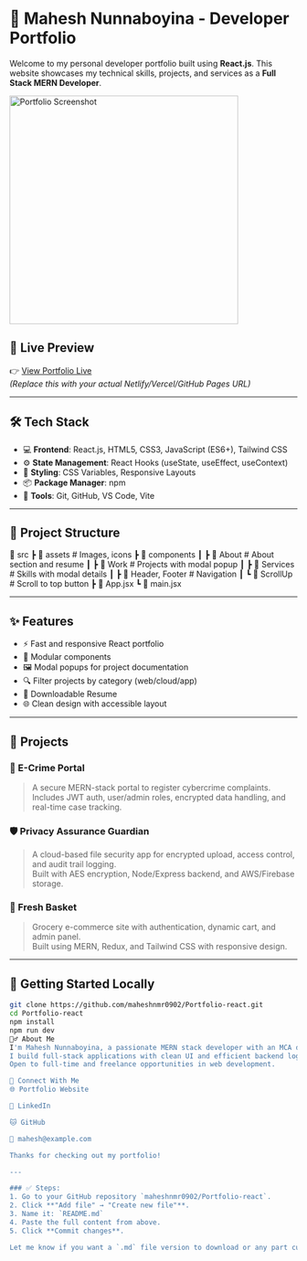 # 💼 Mahesh Nunnaboyina - Developer Portfolio

Welcome to my personal developer portfolio built using **React.js**. This website showcases my technical skills, projects, and services as a **Full Stack MERN Developer**.

<img src="./src/assets/assets/your-image.png" alt="Portfolio Screenshot" width="400" height="400" />


## 🚀 Live Preview

👉 [View Portfolio Live](https://your-portfolio-link.netlify.app)  
*(Replace this with your actual Netlify/Vercel/GitHub Pages URL)*

---

## 🛠️ Tech Stack

- 💻 **Frontend**: React.js, HTML5, CSS3, JavaScript (ES6+), Tailwind CSS
- ⚙️ **State Management**: React Hooks (useState, useEffect, useContext)
- 🎨 **Styling**: CSS Variables, Responsive Layouts
- 📦 **Package Manager**: npm
- 🧰 **Tools**: Git, GitHub, VS Code, Vite

---

## 📂 Project Structure

📁 src
┣ 📁 assets # Images, icons
┣ 📁 components
┃ ┣ 📁 About # About section and resume
┃ ┣ 📁 Work # Projects with modal popup
┃ ┣ 📁 Services # Skills with modal details
┃ ┣ 📁 Header, Footer # Navigation
┃ ┗ 📁 ScrollUp # Scroll to top button
┣ 📄 App.jsx
┗ 📄 main.jsx


---

## ✨ Features

- ⚡ Fast and responsive React portfolio
- 🧩 Modular components
- 🖼️ Modal popups for project documentation
- 🔍 Filter projects by category (web/cloud/app)
- 📄 Downloadable Resume
- 🌐 Clean design with accessible layout

---

## 📸 Projects

### 🔐 E-Crime Portal
> A secure MERN-stack portal to register cybercrime complaints.  
> Includes JWT auth, user/admin roles, encrypted data handling, and real-time case tracking.

### 🛡️ Privacy Assurance Guardian
> A cloud-based file security app for encrypted upload, access control, and audit trail logging.  
> Built with AES encryption, Node/Express backend, and AWS/Firebase storage.

### 🛒 Fresh Basket
> Grocery e-commerce site with authentication, dynamic cart, and admin panel.  
> Built using MERN, Redux, and Tailwind CSS with responsive design.

---

## 🧪 Getting Started Locally

```bash
git clone https://github.com/maheshnmr0902/Portfolio-react.git
cd Portfolio-react
npm install
npm run dev
🙋‍♂️ About Me
I'm Mahesh Nunnaboyina, a passionate MERN stack developer with an MCA degree.
I build full-stack applications with clean UI and efficient backend logic.
Open to full-time and freelance opportunities in web development.

🔗 Connect With Me
🌐 Portfolio Website

💼 LinkedIn

🐱 GitHub

📧 mahesh@example.com

Thanks for checking out my portfolio!

---

### ✅ Steps:
1. Go to your GitHub repository `maheshnmr0902/Portfolio-react`.
2. Click **"Add file" → "Create new file"**.
3. Name it: `README.md`
4. Paste the full content from above.
5. Click **Commit changes**.

Let me know if you want a `.md` file version to download or any part customized further (like adding badges, screenshots, or live deployment links).

